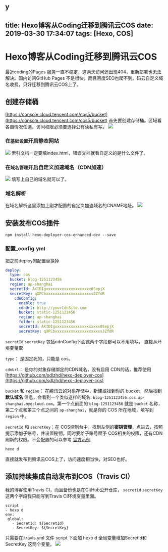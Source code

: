 y
---
title: Hexo博客从Coding迁移到腾讯云COS
date: 2019-03-30 17:34:07
tags: [Hexo, COS]
---
# Hexo博客从Coding迁移到腾讯云COS
最近coding的Pages 服务一直不稳定，这两天访问还出现404，重新部署也无法解决。国内访问GitHub Pages  不是很快，而且百度SEO也爬不到。码云自定义域名收费，只好迁移到腾讯云COS上了。
<!-- more -->

## 创建存储桶
[https://console.cloud.tencent.com/cos5/bucket](https://console.cloud.tencent.com/cos5/bucket) 首先要创建存储桶。区域看各自情况任选，访问权限必须要选择公有读私有写。
![](https://hexo-1252491761.cos.ap-beijing.myqcloud.com/Hexo%E8%BF%81%E7%A7%BB/1.png)

### 在`基础设置`开启静态网站
![](https://hexo-1252491761.cos.ap-beijing.myqcloud.com/Hexo%E8%BF%81%E7%A7%BB/2.png)
索引文档一定要填index.html，错误文档就看自定义的是什么文件了。

### 在`域名管理`开启自定义加速域名（CDN加速）
![](https://hexo-1252491761.cos.ap-beijing.myqcloud.com/Hexo%E8%BF%81%E7%A7%BB/3.png)
填写上自己的域名就可以了。

### 域名解析
在域名解析这里添加上刚才配置的自定义加速域名的CNAME地址。
![](https://hexo-1252491761.cos.ap-beijing.myqcloud.com/Hexo%E8%BF%81%E7%A7%BB/4.png)

## 安装发布COS插件
```
npm install hexo-deployer-cos-enhanced-dev --save
```

### 配置_config.yml
把之前deploy的配置替换掉
``` yml
deploy: 
  type: cos
  bucket: blog-1251123456
  region: ap-shanghai
  secretId: AKIDIgxxxxxxxxxxxxxxxxxxxx0SepjX
  secretKey: qXPCbxxxxxxxxxxxxxxxxxxxxsJZfdR
    cdnConfig:
      enable: true
      cdnUrl: http://yourCdnSite.com
      bucket: static-1251123456
      region: ap-shanghai
      folder: static-1251123456
      secretId: AKIDIgxxxxxxxxxxxxxxxxxxxx0SepjX
      secretKey: qXPCbxxxxxxxxxxxxxxxxxxxxsJZfdR
```
`secretId`  `secretKey` 包括cdnConfig下面这两个字段都可以不用填写， 直接从环境变量取


`type`： 是固定死的，只能是 cos。

`cdnUrl`： 是你的对象存储绑定的CDN域名，没有启用 CDN的话，推荐使用 [https://github.com/sdlzhd/hexo-deployer-cos](https://github.com/sdlzhd/hexo-deployer-cos)

`bucket` 和 `region`： 在腾讯云的对象存储中，新建或找到你的 bucket，然后找到 **默认域名** 信息，会看到一个类似这样的域名: `blog-1251123456.cos.ap-shanghai.myqcloud.com`，第一个点前面的 `blog-1251123456` 就是 `bucket` 名称，第二个点和第三个点之间的 `ap-shanghai`，就是你的 COS 所在地域，填写到 `region` 中。

`secretId` 和 `secretKey`：在 COS控制台中，找到左侧的**密钥管理**，点进去，按照提示添加子账号，并设置秘钥。同时要给子账号赋予 COS相关的权限，还有CDN刷新的权限。不会配置的可以参考 [官方示例](https://cloud.tencent.com/document/product/228/14867)

```
hexo d
```
直接就发布到腾讯云COS上了，访问速度相当快，对SEO也好。

## 添加持续集成自动发布到COS（Travis CI）
我的博客使用Travis CI，而且备份也是在GitHub公开仓库， `secretId`  `secretKey`  这两个字段我只能写到Travis CI环境变量里面。

```
script 
- hexo d
env:
 global:
   - SecretId: ${SecretId}
   - SecretKey: ${SecretKey}
```
只需要在.travis.yml 文件 script 下面加 hexo d 全局变量增加SecretId和SecretKey 这两个变量。
![](https://hexo-1252491761.cos.ap-beijing.myqcloud.com/Hexo%E8%BF%81%E7%A7%BB/5.png)